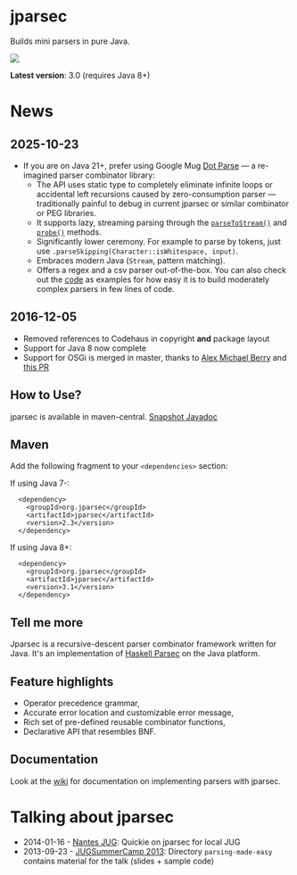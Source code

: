 jparsec
=======

Builds mini parsers in pure Java.

![](https://travis-ci.org/jparsec/jparsec.svg?branch=master)

**Latest version**: 3.0 (requires Java 8+)

# News

## 2025-10-23
* If you are on Java 21+, prefer using Google Mug [Dot Parse](https://github.com/google/mug/blob/master/dot-parse/README.md) — a re-imagined parser combinator library:
  * The API uses static type to completely eliminate infinite loops or accidental left recursions caused by zero-consumption parser — traditionally painful to debug in current jparsec or similar combinator or PEG libraries.
  * It supports lazy, streaming parsing through the [`parseToStream()`](https://google.github.io/mug/apidocs/com/google/common/labs/parse/Parser.html#parseToStream(java.io.Reader)) and [`probe()`](https://google.github.io/mug/apidocs/com/google/common/labs/parse/Parser.html#probe(java.io.Reader)) methods.
  * Significantly lower ceremony. For example to parse by tokens, just use `.parseSkipping(Character::isWhitespace, input)`.
  * Embraces modern Java (`Stream`, pattern matching).
  * Offers a regex and a csv parser out-of-the-box. You can also check out the [code](https://github.com/google/mug/blob/master/dot-parse/src/main/java/com/google/common/labs/csv/Csv.java) as examples for how easy it is to build moderately complex parsers in few lines of code.

## 2016-12-05

* Removed references to Codehaus in copyright **and** package layout
* Support for Java 8 now complete
* Support for OSGi is merged in master, thanks to [Alex Michael Berry](https://github.com/almibe) and [this PR](https://github.com/jparsec/jparsec/pull/47)

## How to Use?

jparsec is available in maven-central. [Snapshot Javadoc](http://jparsec.github.io/jparsec/apidocs/)

## Maven

Add the following fragment to your `<dependencies>` section:

If using Java 7-:

      <dependency>
        <groupId>org.jparsec</groupId>
        <artifactId>jparsec</artifactId>
        <version>2.3</version>
      </dependency>

If using Java 8+:

      <dependency>
        <groupId>org.jparsec</groupId>
        <artifactId>jparsec</artifactId>
        <version>3.1</version>
      </dependency>

## Tell me more

Jparsec is a recursive-descent parser combinator framework written for Java.
It's an implementation of [Haskell Parsec](http://www.haskell.org/haskellwiki/Parsec) on the Java platform.

## Feature highlights

* Operator precedence grammar,
* Accurate error location and customizable error message,
* Rich set of pre-defined reusable combinator functions,
* Declarative API that resembles BNF.

## Documentation

Look at the [wiki](https://github.com/jparsec/jparsec/wiki) for documentation on implementing parsers with jparsec.

# Talking about jparsec

* 2014-01-16 - [Nantes JUG](http://nantesjug.org/#/events/2014_01_20):
  Quickie on jparsec for local JUG
* 2013-09-23 - [JUGSummerCamp 2013](http://www.jugsummercamp.com/edition/4): Directory `parsing-made-easy` contains material for the talk (slides + sample code)

